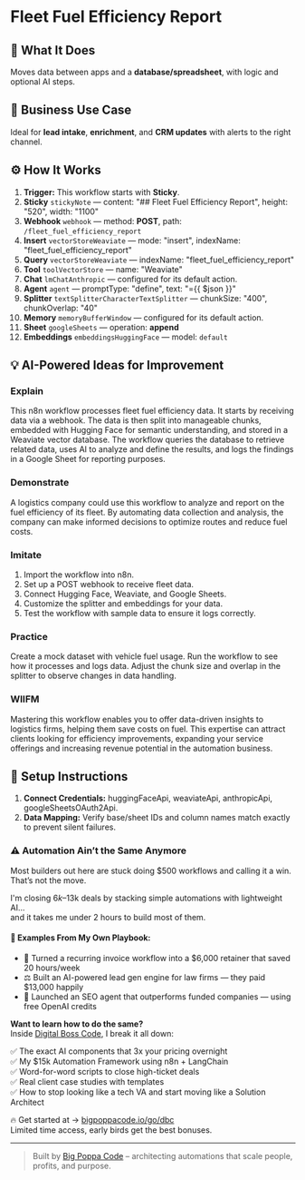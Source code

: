 # Fleet Fuel Efficiency Report
  ## 🚀 What It Does
  Moves data between apps and a **database/spreadsheet**, with logic and optional AI steps.
  
  ## 💼 Business Use Case
  Ideal for **lead intake**, **enrichment**, and **CRM updates** with alerts to the right channel.
  
  ## ⚙️ How It Works
  1. **Trigger:** This workflow starts with **Sticky**.
  2. **Sticky** `stickyNote` — content: "## Fleet Fuel Efficiency Report", height: "520", width: "1100"
3. **Webhook** `webhook` — method: **POST**, path: `/fleet_fuel_efficiency_report`
4. **Insert** `vectorStoreWeaviate` — mode: "insert", indexName: "fleet_fuel_efficiency_report"
5. **Query** `vectorStoreWeaviate` — indexName: "fleet_fuel_efficiency_report"
6. **Tool** `toolVectorStore` — name: "Weaviate"
7. **Chat** `lmChatAnthropic` — configured for its default action.
8. **Agent** `agent` — promptType: "define", text: "={{ $json }}"
9. **Splitter** `textSplitterCharacterTextSplitter` — chunkSize: "400", chunkOverlap: "40"
10. **Memory** `memoryBufferWindow` — configured for its default action.
11. **Sheet** `googleSheets` — operation: **append**
12. **Embeddings** `embeddingsHuggingFace` — model: `default`
  
  ## 💡 AI-Powered Ideas for Improvement
  ### Explain
This n8n workflow processes fleet fuel efficiency data. It starts by receiving data via a webhook. The data is then split into manageable chunks, embedded with Hugging Face for semantic understanding, and stored in a Weaviate vector database. The workflow queries the database to retrieve related data, uses AI to analyze and define the results, and logs the findings in a Google Sheet for reporting purposes.

### Demonstrate
A logistics company could use this workflow to analyze and report on the fuel efficiency of its fleet. By automating data collection and analysis, the company can make informed decisions to optimize routes and reduce fuel costs.

### Imitate
1. Import the workflow into n8n.
2. Set up a POST webhook to receive fleet data.
3. Connect Hugging Face, Weaviate, and Google Sheets.
4. Customize the splitter and embeddings for your data.
5. Test the workflow with sample data to ensure it logs correctly.

### Practice
Create a mock dataset with vehicle fuel usage. Run the workflow to see how it processes and logs data. Adjust the chunk size and overlap in the splitter to observe changes in data handling.

### WIIFM
Mastering this workflow enables you to offer data-driven insights to logistics firms, helping them save costs on fuel. This expertise can attract clients looking for efficiency improvements, expanding your service offerings and increasing revenue potential in the automation business.
  
  ## 🔧 Setup Instructions
  1. **Connect Credentials:** huggingFaceApi, weaviateApi, anthropicApi, googleSheetsOAuth2Api.
2. **Data Mapping:** Verify base/sheet IDs and column names match exactly to prevent silent failures.
  
### ⚠️ Automation Ain’t the Same Anymore

Most builders out here are stuck doing $500 workflows and calling it a win.  
That’s not the move.  

I'm closing $6k–$13k deals by stacking simple automations with lightweight AI...  
and it takes me under 2 hours to build most of them.

#### 🧠 Examples From My Own Playbook:
- 🔁 Turned a recurring invoice workflow into a $6,000 retainer that saved 20 hours/week  
- ⚖️ Built an AI-powered lead gen engine for law firms — they paid $13,000 happily  
- 🚀 Launched an SEO agent that outperforms funded companies — using free OpenAI credits  

**Want to learn how to do the same?**  
Inside [Digital Boss Code](https://bigpoppacode.io/go/dbc), I break it all down:

✅ The exact AI components that 3x your pricing overnight  
✅ My $15k Automation Framework using n8n + LangChain  
✅ Word-for-word scripts to close high-ticket deals  
✅ Real client case studies with templates  
✅ How to stop looking like a tech VA and start moving like a Solution Architect  

🔥 Get started at → [bigpoppacode.io/go/dbc](https://bigpoppacode.io/go/dbc)  
Limited time access, early birds get the best bonuses.

---
> Built by [Big Poppa Code](https://bigpoppacode.io) – architecting automations that scale people, profits, and purpose.
  